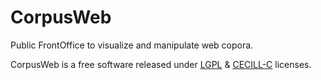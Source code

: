 # CorpusWeb
Public FrontOffice to visualize and manipulate web copora.

CorpusWeb is a free software released under [LGPL](LICENSE.LGPL) &amp; [CECILL-C](LICENSE.CECILL-C) licenses.